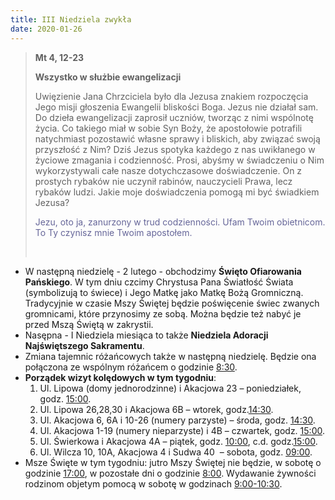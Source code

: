 ```yaml
---
title: III Niedziela zwykła
date: 2020-01-26
---
```


> **Mt 4, 12-23**
>
> **Wszystko w służbie ewangelizacji**
>
> Uwięzienie Jana Chrzciciela było dla Jezusa znakiem rozpoczęcia Jego misji głoszenia Ewangelii bliskości Boga. Jezus nie działał sam. Do dzieła ewangelizacji zaprosił uczniów, tworząc z nimi wspólnotę życia. Co takiego miał w sobie Syn Boży, że apostołowie potrafili natychmiast pozostawić własne sprawy i bliskich, aby związać swoją przyszłość z Nim? Dziś Jezus spotyka każdego z nas uwikłanego w życiowe zmagania i codzienność. Prosi, abyśmy w świadczeniu o Nim wykorzystywali całe nasze dotychczasowe doświadczenie. On z prostych rybaków nie uczynił rabinów, nauczycieli Prawa, lecz rybaków ludzi. Jakie moje doświadczenia pomogą mi być świadkiem Jezusa?
>
> <span style="color: #666699;">Jezu, oto ja, zanurzony w trud codzienności. Ufam Twoim obietnicom. To Ty czynisz mnie Twoim apostołem. </span>
>
> &nbsp;


- W następną niedzielę - 2 lutego - obchodzimy **Święto Ofiarowania Pańskiego**. W tym dniu czcimy Chrystusa Pana Światłość Świata (symbolizują to świece) i Jego Matkę jako Matkę Bożą Gromniczną. Tradycyjnie w czasie Mszy Świętej będzie poświęcenie świec zwanych gromnicami, które przynosimy ze sobą. Można będzie też nabyć je przed Mszą Świętą w zakrystii.
- Nasępna - I Niedziela miesiąca to także **Niedziela Adoracji Najświętszego Sakramentu**.
- Zmiana tajemnic różańcowych także w następną niedzielę. Będzie ona połączona ze wspólnym różańcem o godzinie <u>8:30</u>.
- **Porządek wizyt kolędowych w tym tygodniu**:
  1. Ul. Lipowa (domy jednorodzinne) i Akacjowa 23 – poniedziałek, godz. <u>15:00</u>.
  2. Ul. Lipowa 26,28,30 i Akacjowa 6B – wtorek, godz.<u>14:30</u>.
  3. Ul. Akacjowa 6, 6A i 10-26 (numery parzyste) – środa, godz. <u>14:30</u>.
  4. Ul. Akacjowa 1-19 (numery nieparzyste) i 4B – czwartek, godz. <u>15:00</u>.
  5. Ul. Świerkowa i Akacjowa 4A – piątek, godz. <u>10:00</u>, c.d. godz.<u>15:00</u>.
  6. Ul. Wilcza 10, 10A, Akacjowa 4 i Sudwa 40  – sobota, godz. <u>09:00</u>.
- Msze Święte w tym tygodniu: jutro Mszy Świętej nie będzie, w sobotę o godzinie <u>17:00</u>, w pozostałe dni o godzinie <u>8:00</u>.
Wydawanie żywności rodzinom objetym pomocą w sobotę w godzinach <u>9:00-10:30</u>.
